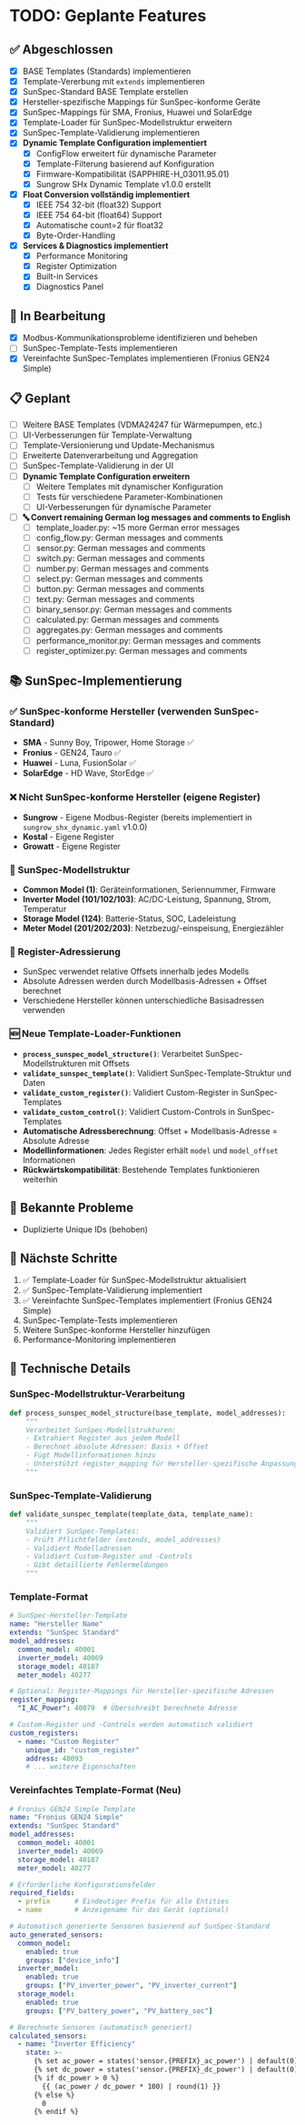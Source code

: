# TODO: Geplante Features

## ✅ Abgeschlossen
- [x] BASE Templates (Standards) implementieren
- [x] Template-Vererbung mit `extends` implementieren
- [x] SunSpec-Standard BASE Template erstellen
- [x] Hersteller-spezifische Mappings für SunSpec-konforme Geräte
- [x] SunSpec-Mappings für SMA, Fronius, Huawei und SolarEdge
- [x] Template-Loader für SunSpec-Modellstruktur erweitern
- [x] SunSpec-Template-Validierung implementieren
- [x] **Dynamic Template Configuration implementiert**
  - [x] ConfigFlow erweitert für dynamische Parameter
  - [x] Template-Filterung basierend auf Konfiguration
  - [x] Firmware-Kompatibilität (SAPPHIRE-H_03011.95.01)
  - [x] Sungrow SHx Dynamic Template v1.0.0 erstellt
- [x] **Float Conversion vollständig implementiert**
  - [x] IEEE 754 32-bit (float32) Support
  - [x] IEEE 754 64-bit (float64) Support
  - [x] Automatische count=2 für float32
  - [x] Byte-Order-Handling
- [x] **Services & Diagnostics implementiert**
  - [x] Performance Monitoring
  - [x] Register Optimization
  - [x] Built-in Services
  - [x] Diagnostics Panel

## 🔄 In Bearbeitung
- [x] Modbus-Kommunikationsprobleme identifizieren und beheben
- [ ] SunSpec-Template-Tests implementieren
- [x] Vereinfachte SunSpec-Templates implementieren (Fronius GEN24 Simple)

## 📋 Geplant
- [ ] Weitere BASE Templates (VDMA24247 für Wärmepumpen, etc.)
- [ ] UI-Verbesserungen für Template-Verwaltung
- [ ] Template-Versionierung und Update-Mechanismus
- [ ] Erweiterte Datenverarbeitung und Aggregation
- [ ] SunSpec-Template-Validierung in der UI
- [ ] **Dynamic Template Configuration erweitern**
  - [ ] Weitere Templates mit dynamischer Konfiguration
  - [ ] Tests für verschiedene Parameter-Kombinationen
  - [ ] UI-Verbesserungen für dynamische Parameter
- [ ] **🔤 Convert remaining German log messages and comments to English**
  - [ ] template_loader.py: ~15 more German error messages
  - [ ] config_flow.py: German messages and comments
  - [ ] sensor.py: German messages and comments
  - [ ] switch.py: German messages and comments
  - [ ] number.py: German messages and comments
  - [ ] select.py: German messages and comments
  - [ ] button.py: German messages and comments
  - [ ] text.py: German messages and comments
  - [ ] binary_sensor.py: German messages and comments
  - [ ] calculated.py: German messages and comments
  - [ ] aggregates.py: German messages and comments
  - [ ] performance_monitor.py: German messages and comments
  - [ ] register_optimizer.py: German messages and comments

## 📚 SunSpec-Implementierung

### ✅ SunSpec-konforme Hersteller (verwenden SunSpec-Standard)
- **SMA** - Sunny Boy, Tripower, Home Storage ✅
- **Fronius** - GEN24, Tauro ✅
- **Huawei** - Luna, FusionSolar ✅
- **SolarEdge** - HD Wave, StorEdge ✅

### ❌ Nicht SunSpec-konforme Hersteller (eigene Register)
- **Sungrow** - Eigene Modbus-Register (bereits implementiert in `sungrow_shx_dynamic.yaml` v1.0.0)
- **Kostal** - Eigene Register
- **Growatt** - Eigene Register

### 🔧 SunSpec-Modellstruktur
- **Common Model (1)**: Geräteinformationen, Seriennummer, Firmware
- **Inverter Model (101/102/103)**: AC/DC-Leistung, Spannung, Strom, Temperatur
- **Storage Model (124)**: Batterie-Status, SOC, Ladeleistung
- **Meter Model (201/202/203)**: Netzbezug/-einspeisung, Energiezähler

### 📍 Register-Adressierung
- SunSpec verwendet relative Offsets innerhalb jedes Modells
- Absolute Adressen werden durch Modellbasis-Adressen + Offset berechnet
- Verschiedene Hersteller können unterschiedliche Basisadressen verwenden

### 🆕 Neue Template-Loader-Funktionen
- **`process_sunspec_model_structure()`**: Verarbeitet SunSpec-Modellstrukturen mit Offsets
- **`validate_sunspec_template()`**: Validiert SunSpec-Template-Struktur und Daten
- **`validate_custom_register()`**: Validiert Custom-Register in SunSpec-Templates
- **`validate_custom_control()`**: Validiert Custom-Controls in SunSpec-Templates
- **Automatische Adressberechnung**: Offset + Modellbasis-Adresse = Absolute Adresse
- **Modellinformationen**: Jedes Register erhält `model` und `model_offset` Informationen
- **Rückwärtskompatibilität**: Bestehende Templates funktionieren weiterhin

## 🚨 Bekannte Probleme
- Duplizierte Unique IDs (behoben)

## 📝 Nächste Schritte
1. ✅ Template-Loader für SunSpec-Modellstruktur aktualisiert
2. ✅ SunSpec-Template-Validierung implementiert
3. ✅ Vereinfachte SunSpec-Templates implementiert (Fronius GEN24 Simple)
4. SunSpec-Template-Tests implementieren
5. Weitere SunSpec-konforme Hersteller hinzufügen
6. Performance-Monitoring implementieren

## 🔧 Technische Details

### SunSpec-Modellstruktur-Verarbeitung
```python
def process_sunspec_model_structure(base_template, model_addresses):
    """
    Verarbeitet SunSpec-Modellstrukturen:
    - Extrahiert Register aus jedem Modell
    - Berechnet absolute Adressen: Basis + Offset
    - Fügt Modellinformationen hinzu
    - Unterstützt register_mapping für Hersteller-spezifische Anpassungen
    """
```

### SunSpec-Template-Validierung
```python
def validate_sunspec_template(template_data, template_name):
    """
    Validiert SunSpec-Templates:
    - Prüft Pflichtfelder (extends, model_addresses)
    - Validiert Modelladressen
    - Validiert Custom-Register und -Controls
    - Gibt detaillierte Fehlermeldungen
    """
```

### Template-Format
```yaml
# SunSpec-Hersteller-Template
name: "Hersteller Name"
extends: "SunSpec Standard"
model_addresses:
  common_model: 40001
  inverter_model: 40069
  storage_model: 40187
  meter_model: 40277

# Optional: Register-Mappings für Hersteller-spezifische Adressen
register_mapping:
  "I_AC_Power": 40079  # Überschreibt berechnete Adresse

# Custom-Register und -Controls werden automatisch validiert
custom_registers:
  - name: "Custom Register"
    unique_id: "custom_register"
    address: 40093
    # ... weitere Eigenschaften
```

### Vereinfachtes Template-Format (Neu)
```yaml
# Fronius GEN24 Simple Template
name: "Fronius GEN24 Simple"
extends: "SunSpec Standard"
model_addresses:
  common_model: 40001
  inverter_model: 40069
  storage_model: 40187
  meter_model: 40277

# Erforderliche Konfigurationsfelder
required_fields:
  - prefix      # Eindeutiger Prefix für alle Entities
  - name        # Anzeigename für das Gerät (optional)

# Automatisch generierte Sensoren basierend auf SunSpec-Standard
auto_generated_sensors:
  common_model:
    enabled: true
    groups: ["device_info"]
  inverter_model:
    enabled: true
    groups: ["PV_inverter_power", "PV_inverter_current"]
  storage_model:
    enabled: true
    groups: ["PV_battery_power", "PV_battery_soc"]

# Berechnete Sensoren (automatisch generiert)
calculated_sensors:
  - name: "Inverter Efficiency"
    state: >-
      {% set ac_power = states('sensor.{PREFIX}_ac_power') | default(0) | float %}
      {% set dc_power = states('sensor.{PREFIX}_dc_power') | default(0) | float %}
      {% if dc_power > 0 %}
        {{ (ac_power / dc_power * 100) | round(1) }}
      {% else %}
        0
      {% endif %}
```


